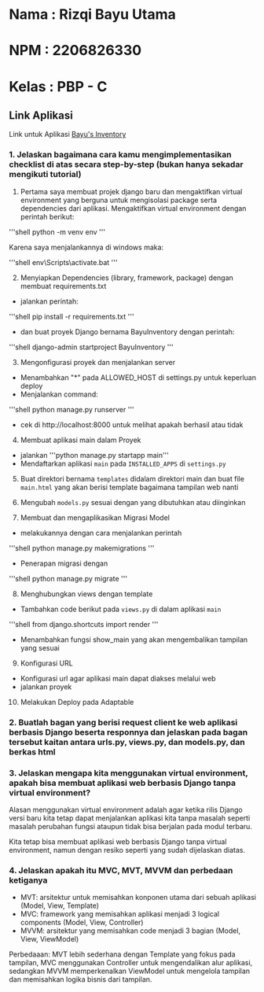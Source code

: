 # Nama        : Rizqi Bayu Utama
# NPM         : 2206826330
# Kelas       : PBP - C

## Link Aplikasi
Link untuk Aplikasi [Bayu's Inventory](https://bayuinventory.adaptable.app/)

### 1. Jelaskan bagaimana cara kamu mengimplementasikan checklist di atas secara step-by-step (bukan hanya sekadar mengikuti tutorial)
1. Pertama saya membuat projek django baru dan mengaktifkan virtual environment yang berguna untuk mengisolasi package serta dependencies dari aplikasi. Mengaktifkan virtual environment dengan perintah berikut:

 '''shell
 python -m venv env
 '''

 Karena saya menjalankannya di windows maka:
 
 '''shell
 env\Scripts\activate.bat
 '''

2. Menyiapkan Dependencies (library, framework, package) dengan membuat requirements.txt 
- jalankan perintah:

'''shell
pip install -r requirements.txt
'''

- dan buat proyek Django bernama BayuInventory dengan perintah:

'''shell
django-admin startproject BayuInventory
'''

3. Mengonfigurasi proyek dan menjalankan server
- Menambahkan "*" pada ALLOWED_HOST di settings.py untuk keperluan deploy
- Menjalankan command:

'''shell
python manage.py runserver 
''' 

- cek di http://localhost:8000 untuk melihat apakah berhasil atau tidak

4. Membuat aplikasi main dalam Proyek
- jalankan '''python manage.py startapp main'''
- Mendaftarkan aplikasi `main` pada `INSTALLED_APPS` di `settings.py`

5. Buat direktori bernama `templates` didalam direktori main dan buat file `main.html` yang akan berisi template bagaimana tampilan web nanti

6. Mengubah `models.py` sesuai dengan yang dibutuhkan atau diinginkan

7. Membuat dan mengaplikasikan Migrasi Model
- melakukannya dengan cara menjalankan perintah 

'''shell 
python manage.py makemigrations
'''
- Penerapan migrasi dengan

'''shell
python manage.py migrate 
'''

8. Menghubungkan views dengan template
- Tambahkan code berikut pada `views.py` di dalam aplikasi `main` 

'''shell
from django.shortcuts import render 
'''

- Menambahkan fungsi show_main yang akan mengembalikan tampilan yang sesuai

9. Konfigurasi URL
- Konfigurasi url agar aplikasi main dapat diakses melalui web
- jalankan proyek 

10. Melakukan Deploy pada Adaptable

### 2. Buatlah bagan yang berisi request client ke web aplikasi berbasis Django beserta responnya dan jelaskan pada bagan tersebut kaitan antara urls.py, views.py, dan models.py, dan berkas html



### 3. Jelaskan mengapa kita menggunakan virtual environment, apakah bisa membuat aplikasi web berbasis Django tanpa virtual environment?

Alasan menggunakan virtual environment adalah agar ketika rilis Django versi baru kita tetap dapat menjalankan aplikasi kita tanpa masalah seperti masalah perubahan fungsi ataupun tidak bisa berjalan pada modul terbaru. 

Kita tetap bisa membuat aplikasi web berbasis Django tanpa virtual environment, namun dengan resiko seperti yang sudah dijelaskan diatas.

### 4. Jelaskan apakah itu MVC, MVT, MVVM dan perbedaan ketiganya
- MVT: arsitektur untuk memisahkan konponen utama dari sebuah aplikasi (Model, View, Template)
- MVC: framework yang memisahkan aplikasi menjadi 3 logical components (Model, View, Controller)
- MVVM: arsitektur yang memisahkan code menjadi 3 bagian (Model, View, ViewModel)

Perbedaaan: MVT lebih sederhana dengan Template yang fokus pada tampilan, MVC menggunakan Controller untuk mengendalikan alur aplikasi, sedangkan MVVM memperkenalkan ViewModel untuk mengelola tampilan dan memisahkan logika bisnis dari tampilan. 